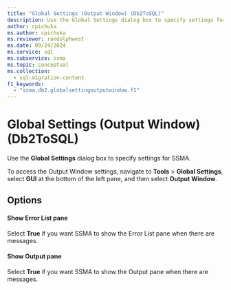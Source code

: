 ```yaml
---
title: "Global Settings (Output Window) (Db2ToSQL)"
description: Use the Global Settings dialog box to specify settings for SSMA.
author: cpichuka
ms.author: cpichuka
ms.reviewer: randolphwest
ms.date: 09/24/2024
ms.service: sql
ms.subservice: ssma
ms.topic: conceptual
ms.collection:
  - sql-migration-content
f1_keywords:
  - "ssma.db2.globalsettingoutputwindow.f1"
---
```

# Global Settings (Output Window) (Db2ToSQL)

Use the **Global Settings** dialog box to specify settings for SSMA.

To access the Output Window settings, navigate to **Tools** > **Global Settings**, select **GUI** at the bottom of the left pane, and then select **Output Window**.

## Options

#### Show Error List pane

Select **True** if you want SSMA to show the Error List pane when there are messages.

#### Show Output pane

Select **True** if you want SSMA to show the Output pane when there are messages.

